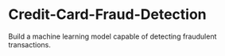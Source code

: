 # Credit-Card-Fraud-Detection
Build a machine learning model capable of detecting fraudulent transactions. 
